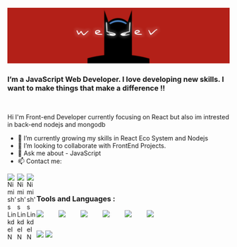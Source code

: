<p align="center">
 <img src="https://raw.githubusercontent.com/AdityaTarale/AdityaTarale/master/linkedInbannersmall.jpg" width="1200"/>
</p>


<h3>I’m a JavaScript Web Developer. I love developing new skills.
I want to <strong>make things</strong> that <strong>make a difference</strong> !!</h3>
<br />


Hi I'm Front-end Developer currently focusing on React but also im intrested in back-end nodejs and mongodb

- 🌱 I’m currently growing my skills in React Eco System and Nodejs
- 👯 I’m looking to collaborate with FrontEnd Projects.
- 💬 Ask me about - JavaScript
- 📫 Contact me:
<a href="mailto:tarale.adi@gmail.com?subject=subject&cc=cc@example.com">
  <img align="left" alt="Nimish's LinkdeIN" width="22px" src="https://cdn.jsdelivr.net/npm/simple-icons@v3/icons/gmail.svg" />
</a>
<a href="https://www.linkedin.com/in/aditya-tarale-8234261b2/">
  <img align="left" alt="Nimish's LinkdeIN" width="22px" src="https://cdn.jsdelivr.net/npm/simple-icons@v3/icons/linkedin.svg" />
</a>
<a href="https://codepen.io/useraditya">
  <img align="left" alt="Nimish's LinkdeIN" width="22px" src="https://cdn.jsdelivr.net/npm/simple-icons@v3/icons/codepen.svg" />
</a>
<br />


##



### **Tools and Languages** : 
<img align="left" src="https://seeklogo.com/images/J/javascript-js-logo-2949701702-seeklogo.com.png" width="50">
<img align="left" src="https://media.giphy.com/media/KzWMBa9V3z8jHJCEC7/giphy.gif" width="50">
<img align="left" src="https://media.giphy.com/media/XAxylRMCdpbEWUAvr8/giphy.gif" width="50">
<img align="left" src="https://media.giphy.com/media/fsEaZldNC8A1PJ3mwp/giphy.gif" width="50">
<img align="left" src="https://upload.wikimedia.org/wikipedia/commons/thumb/9/96/Sass_Logo_Color.svg/1200px-Sass_Logo_Color.svg.png" width="50">
<img align="left" src="https://i.giphy.com/media/IdyAQJVN2kVPNUrojM/200.webp" width="50">
<br />


## 


  <img src="https://github-readme-stats.vercel.app/api?username=AdityaTarale&count_private=true&show_icons=true&theme=radical" height="170px">
  <img src="https://github-readme-stats.vercel.app/api/top-langs/?username=AdityaTarale&layout=compact&theme=radical" height="170px">


##


